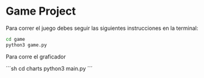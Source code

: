 # Game Project

Para correr el juego debes seguir las siguientes instrucciones en la terminal:

```sh
cd game
python3 game.py
```

Para corre el graficador

´´´sh
cd charts
python3 main.py
´´´

